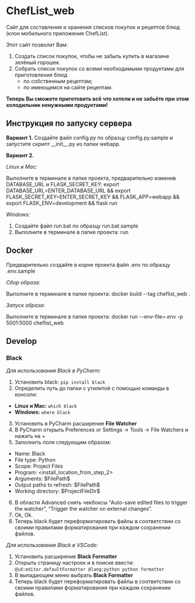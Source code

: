 # ChefList_web
Cайт для составления и хранения списков покупок и рецептов блюд (клон мобильного приложения ChefList).

Этот сайт позволит Вам:
1. Создать список покупок, чтобы не забыть купить в магазине зелёный горошек.
2. Собрать список покупок со всеми необходимыми продуктами для приготовления блюд
    * по собственным рецептам;
    * по имеющимся на сайте рецептам.

**Теперь Вы сможете приготовить всё что хотели и не забьёте при этом холодильник ненужными продуктами!**

## Инструкция по запуску сервера

**Вариант 1.** Создайте файл config.py по образцу config.py.sample и запустите скрипт \_\_init\_\_.py из папки webapp.

**Вариант 2.** 

*Linux и Mac:*

Выполните в терминале в папке проекта, предварительно изменив DATABASE_URL и FLASK_SECRET_KEY:
export DATABASE_URL=ENTER_DATABASE_URL && export FLASK_SECRET_KEY=ENTER_SECRET_KEY && FLASK_APP=webapp && export FLASK_ENV=development && flask run

*Windows:*

1. Создайте файл run.bat по образцу run.bat.sample
2. Выполните в терминале в папке проекта: run

## Docker
Предварительно создайте в корне проекта файл .env по образцу .env.sample

*Сбор образа:*

Выполните в терминале в папке проекта: docker build --tag cheflist_web .

*Запуск образа:*

Выполните в терминале в папке проекта: docker run --env-file=.env -p 5001:5000 cheflist_web

## Develop

### Black
*Для использования Black в PyCharm:*
1. Установить black:
```pip install black```
2. Определить путь до папки с утилитой с помощью команды в консоли:
- **Linux и Mac:** ```which black```
- **Windows:** ```where black```
3. Установить в PyCharm расширение **File Watcher**
4. В PyCharm открыть Preferences or Settings -> Tools -> File Watchers и нажать на +
5. Заполнить поля следующим образом:
- Name: Black
- File type: Python
- Scope: Project Files
- Program: <install_location_from_step_2>
- Arguments: \$FilePath$
- Output paths to refresh: \$FilePath$
- Working directory: \$ProjectFileDir$
6. В области Advanced снять чекбоксы “Auto-save edited files to trigger the watcher”, “Trigger the watcher on external changes”.
7. Ok, Ok.
8. Теперь black будет переформатировать файлы в соответствии со своими правилами форматирования при каждом сохранении файлов.

*Для использования Black в VSCode:*
1. Установить расширение **Black Formatter**
2. Открыть страницу настроек и в поиске ввести:
```@id:editor.defaultFormatter @lang:python python formatter```
3. В выпадающем меню выбрать **Black Formatter**
4. Теперь black будет переформатировать файлы в соответствии со своими правилами форматирования при каждом сохранении файлов.
